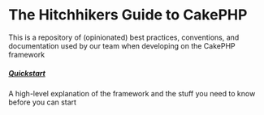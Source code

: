 # The Hitchhikers Guide to CakePHP

This is a repository of (opinionated) best practices, conventions, and documentation used by our team when developing on the CakePHP framework

##### [Quickstart](/quickstart.md)
A high-level explanation of the framework and the stuff you need to know before you can start
